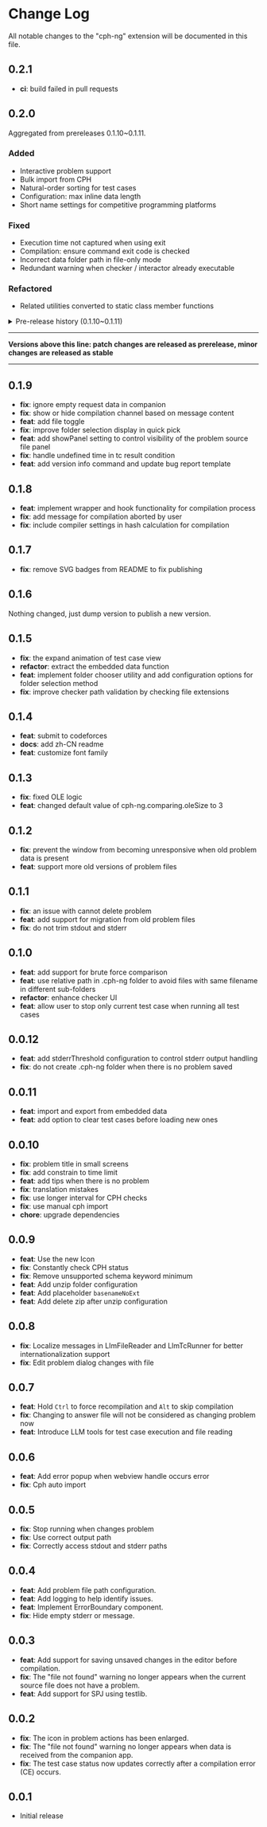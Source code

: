 # Change Log

All notable changes to the "cph-ng" extension will be documented in this file.

## 0.2.1

- **ci**: build failed in pull requests

## 0.2.0

Aggregated from prereleases 0.1.10~0.1.11.

### Added

- Interactive problem support
- Bulk import from CPH
- Natural-order sorting for test cases
- Configuration: max inline data length
- Short name settings for competitive programming platforms

### Fixed

- Execution time not captured when using exit
- Compilation: ensure command exit code is checked
- Incorrect data folder path in file-only mode
- Redundant warning when checker / interactor already executable

### Refactored

- Related utilities converted to static class member functions

<details>
<summary>Pre-release history (0.1.10~0.1.11)</summary>

## 0.1.11

- **fix**: check command code when compiling
- **refactor**: use static class member functions
- **fix**: data folder is incorrect in file-only mode
- **fix**: hide the warning message when the checker or interactor is an
  executable file

## 0.1.10

- **fix**: time not captured using exit
- **fix**: check command code when compiling
- **feat**: interactive problem support
- **feat**: add max inline data length configuration
- **feat**: implement bulk import from CPH
- **feat**: add short name settings for competitive programming platforms
- **feat**: add natural-orderby for sorting test cases

</details>

---

**Versions above this line: patch changes are released as prerelease, minor
changes are released as stable**

---

## 0.1.9

- **fix**: ignore empty request data in companion
- **fix**: show or hide compilation channel based on message content
- **feat**: add file toggle
- **fix**: improve folder selection display in quick pick
- **feat**: add showPanel setting to control visibility of the problem source
  file panel
- **fix**: handle undefined time in tc result condition
- **feat**: add version info command and update bug report template

## 0.1.8

- **feat**: implement wrapper and hook functionality for compilation process
- **fix**: add message for compilation aborted by user
- **fix**: include compiler settings in hash calculation for compilation

## 0.1.7

- **fix**: remove SVG badges from README to fix publishing

## 0.1.6

Nothing changed, just dump version to publish a new version.

## 0.1.5

- **fix**: the expand animation of test case view
- **refactor**: extract the embedded data function
- **feat**: implement folder chooser utility and add configuration options for
  folder selection method
- **fix**: improve checker path validation by checking file extensions

## 0.1.4

- **feat**: submit to codeforces
- **docs**: add zh-CN readme
- **feat**: customize font family

## 0.1.3

- **fix**: fixed OLE logic
- **feat**: changed default value of cph-ng.comparing.oleSize to 3

## 0.1.2

- **fix**: prevent the window from becoming unresponsive when old problem data
  is present
- **feat**: support more old versions of problem files

## 0.1.1

- **fix**: an issue with cannot delete problem
- **feat**: add support for migration from old problem files
- **fix**: do not trim stdout and stderr

## 0.1.0

- **feat**: add support for brute force comparison
- **feat**: use relative path in .cph-ng folder to avoid files with same
  filename in different sub-folders
- **refactor**: enhance checker UI
- **feat**: allow user to stop only current test case when running all test
  cases

## 0.0.12

- **feat**: add stderrThreshold configuration to control stderr output handling
- **fix**: do not create .cph-ng folder when there is no problem saved

## 0.0.11

- **feat**: import and export from embedded data
- **feat**: add option to clear test cases before loading new ones

## 0.0.10

- **fix**: problem title in small screens
- **fix**: add constrain to time limit
- **feat**: add tips when there is no problem
- **fix**: translation mistakes
- **fix**: use longer interval for CPH checks
- **fix**: use manual cph import
- **chore**: upgrade dependencies

## 0.0.9

- **feat**: Use the new Icon
- **fix**: Constantly check CPH status
- **fix**: Remove unsupported schema keyword minimum
- **feat**: Add unzip folder configuration
- **feat**: Add placeholder `basenameNoExt`
- **feat**: Add delete zip after unzip configuration

## 0.0.8

- **fix**: Localize messages in LlmFileReader and LlmTcRunner for better
  internationalization support
- **fix**: Edit problem dialog changes with file

## 0.0.7

- **feat**: Hold `Ctrl` to force recompilation and `Alt` to skip compilation
- **fix**: Changing to answer file will not be considered as changing problem
  now
- **feat**: Introduce LLM tools for test case execution and file reading

## 0.0.6

- **feat**: Add error popup when webview handle occurs error
- **fix**: Cph auto import

## 0.0.5

- **fix**: Stop running when changes problem
- **fix**: Use correct output path
- **fix**: Correctly access stdout and stderr paths

## 0.0.4

- **feat**: Add problem file path configuration.
- **feat**: Add logging to help identify issues.
- **feat**: Implement ErrorBoundary component.
- **fix**: Hide empty stderr or message.

## 0.0.3

- **feat**: Add support for saving unsaved changes in the editor before
  compilation.
- **fix**: The "file not found" warning no longer appears when the current
  source file does not have a problem.
- **feat**: Add support for SPJ using testlib.

## 0.0.2

- **fix**: The icon in problem actions has been enlarged.
- **fix**: The "file not found" warning no longer appears when data is received
  from the companion app.
- **fix**: The test case status now updates correctly after a compilation error
  (CE) occurs.

## 0.0.1

- Initial release

